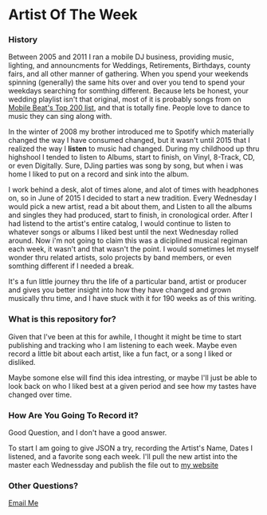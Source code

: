 # Artist Of The Week

### History
Between 2005 and 2011 I ran a mobile DJ business, providing music, lighting, and announcments for Weddings, Retirements, Birthdays, county fairs, and all other manner of gathering. When you spend your weekends spinning (generally) the same hits over and over you tend to spend your weekdays searching for somthing different. Because lets be honest, your wedding playlist isn't that original, most of it is probably songs from on [Mobile Beat's Top 200 list](https://www.mobilebeat.com/top-200/), and that is totally fine. People love to dance to music they can sing along with.

In the winter of 2008 my brother introduced me to Spotify which materially changed the way I have consumed changed, but it wasn't until 2015 that I realized the way I **listen** to music had changed. During my childhood up thru highshool I tended to listen to Albums, start to finish, on Vinyl, 8-Track, CD, or even Digitally. Sure, DJing parties was song by song, but when i was home I liked to put on a record and sink into the album.

I work behind a desk, alot of times alone, and alot of times with headphones on, so in June of 2015 I decided to start a new tradition. Every Wednesday I would pick a new artist, read a bit about them, and Listen to all the albums and singles they had produced, start to finish, in cronological order. After I had listend to the artist's entire catalog, I would continue to listen to whatever songs or albums I liked best until the next Wednesday rolled around. Now i'm not going to claim this was a diciplined musical regiman each week, it wasn't and that wasn't the point. I would sometimes let myself wonder thru related artists, solo projects by band members, or even somthing different if I needed a break. 

It's a fun little journey thru the life of a particular band, artist or producer and gives you better insight into how they have changed and grown musically thru time, and I have stuck with it for 190 weeks as of this writing. 

### What is this repository for?
Given that I've been at this for awhile, I thought it might be time to start publishing and tracking who I am listening to each week. Maybe even record a little bit about each artist, like a fun fact, or a song I liked or disliked. 

Maybe somone else will find this idea intresting, or maybe I'll just be able to look back on who I liked best at a given period and see how my tastes have changed over time. 

### How Are You Going To Record it?
Good Question, and I don't have a good answer. 

To start I am going to give JSON a try, recording the Artist's Name, Dates I listened, and a favorite song each week. I'll pull the new artist into the master each Wednessday and publish the file out to [my website](https://www.gabrieljaquish.com)

### Other Questions?
[Email Me](gabrieljaquish@gmail.com)


